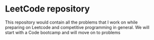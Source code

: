 # LeetCode repository
This repository would contain all the problems that I work on while preparing on Leetcode and competitive programming in general. We will start with a Code bootcamp and will move on to problems

